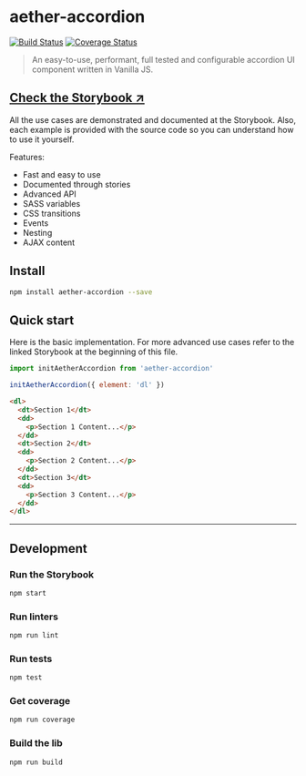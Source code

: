 # aether-accordion

[![Build Status](https://travis-ci.org/desko27/aether-accordion.svg?branch=master)](https://travis-ci.org/desko27/aether-accordion) [![Coverage Status](https://coveralls.io/repos/github/desko27/aether-accordion/badge.svg?branch=master)](https://coveralls.io/github/desko27/aether-accordion?branch=master)

> An easy-to-use, performant, full tested and configurable accordion UI component written in Vanilla JS.

## [Check the Storybook ↗](https://desko27.github.io/aether-accordion)

All the use cases are demonstrated and documented at the Storybook. Also, each example is provided with the source code so you can understand how to use it yourself.

Features:

- Fast and easy to use
- Documented through stories
- Advanced API
- SASS variables
- CSS transitions
- Events
- Nesting
- AJAX content

## Install

```sh
npm install aether-accordion --save
```

## Quick start

Here is the basic implementation. For more advanced use cases refer to the linked Storybook at the beginning of this file.

```js
import initAetherAccordion from 'aether-accordion'

initAetherAccordion({ element: 'dl' })
```

```html
<dl>
  <dt>Section 1</dt>
  <dd>
    <p>Section 1 Content...</p>
  </dd>
  <dt>Section 2</dt>
  <dd>
    <p>Section 2 Content...</p>
  </dd>
  <dt>Section 3</dt>
  <dd>
    <p>Section 3 Content...</p>
  </dd>
</dl>
```

---

## Development

### Run the Storybook

```sh
npm start
```

### Run linters

```sh
npm run lint
```

### Run tests

```sh
npm test
```

### Get coverage

```sh
npm run coverage
```

### Build the lib

```sh
npm run build
```
